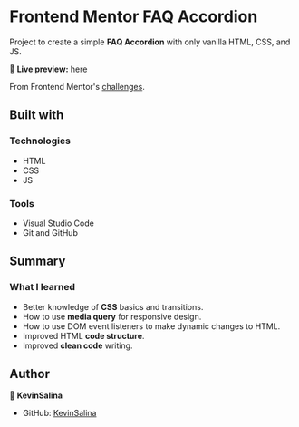 # Frontend Mentor FAQ Accordion

Project to create a simple **FAQ Accordion** with only vanilla HTML, CSS, and JS.

🔗 **Live preview:** [here](https://frontend-mentor-faq-accordion-topaz.vercel.app/)

From Frontend Mentor's [challenges](https://www.frontendmentor.io/challenges/faq-accordion-card-XlyjD0Oam/hub/faq-accordion-m6Ujr_d3p).

## Built with

### Technologies

* HTML
* CSS
* JS

### Tools

* Visual Studio Code
* Git and GitHub

## Summary

### What I learned

* Better knowledge of **CSS** basics and transitions.
* How to use **media query** for responsive design.
* How to use DOM event listeners to make dynamic changes to HTML.
* Improved HTML **code structure**.
* Improved **clean code** writing.

## Author

👤 **KevinSalina**
* GitHub: [KevinSalina](https://github.com/KevinSalina)
